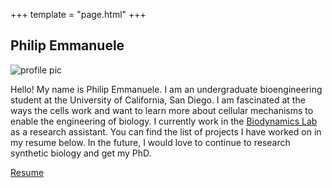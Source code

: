 +++
template = "page.html"
+++

## Philip Emmanuele

![profile pic](/about_pic.JPEG)

Hello! My name is Philip Emmanuele. I am an undergraduate bioengineering student at the University of California, San Diego. I am fascinated at the ways the cells work and want to learn more about cellular mechanisms to enable the engineering of biology. I currently work in the [Biodynamics Lab](https://biodynamics.ucsd.edu) as a research assistant. You can find the list of projects I have worked on in my resume below. In the future, I would love to continue to research synthetic biology and get my PhD. 

[Resume](/Resume-1-23.pdf)